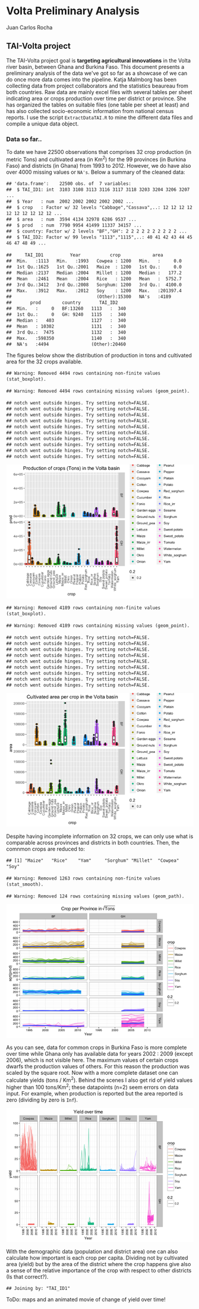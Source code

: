 Volta Preliminary Analysis
================
Juan Carlos Rocha

TAI-Volta project
-----------------

The TAI-Volta project goal is **targeting agricultural innovations** in the Volta river basin, between Ghana and Burkina Faso. This document presents a preliminary analysis of the data we've got so far as a showcase of we can do once more data comes into the pipeline. Katja Malmborg has been collecting data from project collaborators and the statistics beaureau from both countries. Raw data are mainly excel files with several tables per sheet indicating area or crops production over time per district or province. She has organized the tables on suitable files (one table per sheet at least) and has also collected socio-economic information from national census reports. I use the script `ExtractDataTAI.R` to mine the different data files and compile a unique data object.

### Data so far..

To date we have 22500 observations that comprises 32 crop production (in metric Tons) and cultivated area (in Km<sup>2</sup>) for the 99 provinces (in Burkina Faso) and districts (in Ghana) from 1993 to 2012. However, we do have also over 4000 missing values or `NA's`. Below a summary of the cleaned data:

    ## 'data.frame':    22500 obs. of  7 variables:
    ##  $ TAI_ID1: int  3103 3108 3113 3116 3117 3118 3203 3204 3206 3207 ...
    ##  $ Year   : num  2002 2002 2002 2002 2002 ...
    ##  $ crop   : Factor w/ 32 levels "Cabbage","Cassava",..: 12 12 12 12 12 12 12 12 12 12 ...
    ##  $ area   : num  3594 4134 32978 6286 9537 ...
    ##  $ prod   : num  7790 9954 41499 11337 34157 ...
    ##  $ country: Factor w/ 2 levels "BF","GH": 2 2 2 2 2 2 2 2 2 2 ...
    ##  $ TAI_ID2: Factor w/ 99 levels "1113","1115",..: 40 41 42 43 44 45 46 47 48 49 ...

    ##     TAI_ID1          Year           crop            area         
    ##  Min.   :1113   Min.   :1993   Cowpea : 1200   Min.   :     0.0  
    ##  1st Qu.:1625   1st Qu.:2001   Maize  : 1200   1st Qu.:     0.0  
    ##  Median :2137   Median :2004   Millet : 1200   Median :   177.2  
    ##  Mean   :2461   Mean   :2004   Rice   : 1200   Mean   :  5752.7  
    ##  3rd Qu.:3412   3rd Qu.:2008   Sorghum: 1200   3rd Qu.:  4100.0  
    ##  Max.   :3912   Max.   :2012   Soy    : 1200   Max.   :201397.4  
    ##                                (Other):15300   NA's   :4189      
    ##       prod        country       TAI_ID2     
    ##  Min.   :     0   BF:13260   1113   :  340  
    ##  1st Qu.:     0   GH: 9240   1115   :  340  
    ##  Median :   403              1127   :  340  
    ##  Mean   : 10302              1131   :  340  
    ##  3rd Qu.:  7475              1132   :  340  
    ##  Max.   :598350              1140   :  340  
    ##  NA's   :4494                (Other):20460

The figures below show the distribution of production in tons and cultivated area for the 32 crops available.

    ## Warning: Removed 4494 rows containing non-finite values (stat_boxplot).

    ## Warning: Removed 4494 rows containing missing values (geom_point).

    ## notch went outside hinges. Try setting notch=FALSE.
    ## notch went outside hinges. Try setting notch=FALSE.
    ## notch went outside hinges. Try setting notch=FALSE.
    ## notch went outside hinges. Try setting notch=FALSE.
    ## notch went outside hinges. Try setting notch=FALSE.
    ## notch went outside hinges. Try setting notch=FALSE.
    ## notch went outside hinges. Try setting notch=FALSE.
    ## notch went outside hinges. Try setting notch=FALSE.
    ## notch went outside hinges. Try setting notch=FALSE.
    ## notch went outside hinges. Try setting notch=FALSE.

![](01_VoltaPrelimAnalysis_files/figure-markdown_github/unnamed-chunk-2-1.png)<!-- -->

    ## Warning: Removed 4189 rows containing non-finite values (stat_boxplot).

    ## Warning: Removed 4189 rows containing missing values (geom_point).

    ## notch went outside hinges. Try setting notch=FALSE.
    ## notch went outside hinges. Try setting notch=FALSE.
    ## notch went outside hinges. Try setting notch=FALSE.
    ## notch went outside hinges. Try setting notch=FALSE.
    ## notch went outside hinges. Try setting notch=FALSE.
    ## notch went outside hinges. Try setting notch=FALSE.
    ## notch went outside hinges. Try setting notch=FALSE.
    ## notch went outside hinges. Try setting notch=FALSE.
    ## notch went outside hinges. Try setting notch=FALSE.

![](01_VoltaPrelimAnalysis_files/figure-markdown_github/unnamed-chunk-2-2.png)<!-- -->

Despite having incomplete information on 32 crops, we can only use what is comparable across provinces and districts in both countries. Then, the comnmon crops are reduced to:

    ## [1] "Maize"   "Rice"    "Yam"     "Sorghum" "Millet"  "Cowpea"  "Soy"

    ## Warning: Removed 1263 rows containing non-finite values (stat_smooth).

    ## Warning: Removed 124 rows containing missing values (geom_path).

![](01_VoltaPrelimAnalysis_files/figure-markdown_github/unnamed-chunk-3-1.png)<!-- -->

As you can see, data for common crops in Burkina Faso is more complete over time while Ghana only has available data for years 2002 : 2009 (except 2006), which is not visible here. The maximum values of certain crops dwarfs the production values of others. For this reason the production was scaled by the square root. Now with a more complete dataset one can calculate yields (tons / Km<sup>2</sup>). Behind the scenes I also get rid of yield values higher than 100 tons/Km<sup>2</sup>; these datapoints (n=2) seem errors on data input. For example, when production is reported but the area reported is zero (dividing by zero is `Inf`).

![](01_VoltaPrelimAnalysis_files/figure-markdown_github/unnamed-chunk-4-1.png)<!-- -->

With the demographic data (population and district area) one can also calculate how important is each crop per capita. Dividing not by cultivated area (yield) but by the area of the district where the crop happens give also a sense of the relative importance of the crop with respect to other districts (Is that correct?).

    ## Joining by: "TAI_ID1"

ToDo: maps and an animated movie of change of yield over time!

